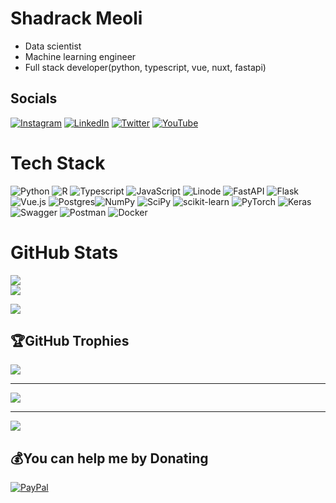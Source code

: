 # Shadrack Meoli
- Data scientist
- Machine learning engineer
- Full stack developer(python, typescript, vue, nuxt, fastapi)

## Socials
[![Instagram](https://img.shields.io/badge/Instagram-%23E4405F.svg?logo=Instagram&logoColor=white)](https://instagram.com/_s.ha.d) [![LinkedIn](https://img.shields.io/badge/LinkedIn-%230077B5.svg?logo=linkedin&logoColor=white)](https://linkedin.com/in/shadrack-codes254/) [![Twitter](https://img.shields.io/badge/Twitter-%231DA1F2.svg?logo=Twitter&logoColor=white)](https://twitter.com/Codesshad) [![YouTube](https://img.shields.io/badge/YouTube-%23FF0000.svg?logo=YouTube&logoColor=white)](https://www.youtube.com/channel/UC34M77EOVsfBFzaQyQO6LeA) 

# Tech Stack
![Python](https://img.shields.io/badge/python-3670A0?style=for-the-badge&logo=python&logoColor=ffdd54) ![R](https://img.shields.io/badge/r-%23276DC3.svg?style=for-the-badge&logo=r&logoColor=white) ![Typescript](https://img.shields.io/badge/typescript-%2300ADD8.svg?style=for-the-badge&logo=typescript&logoColor=white) ![JavaScript](https://img.shields.io/badge/javascript-%23323330.svg?style=for-the-badge&logo=javascript&logoColor=%23F7DF1E) ![Linode](https://img.shields.io/badge/Linode-%23FF9900.svg?style=for-the-badge&logo=Linode&logoColor=white) ![FastAPI](https://img.shields.io/badge/FastAPI-005571?style=for-the-badge&logo=fastapi) ![Flask](https://img.shields.io/badge/flask-%23000.svg?style=for-the-badge&logo=flask&logoColor=white) ![Vue.js](https://img.shields.io/badge/vuejs-%2335495e.svg?style=for-the-badge&logo=vuedotjs&logoColor=%234FC08D) ![Postgres](https://img.shields.io/badge/postgres-%23316192.svg?style=for-the-badge&logo=postgresql&logoColor=white)![NumPy](https://img.shields.io/badge/numpy-%23013243.svg?style=for-the-badge&logo=numpy&logoColor=white) ![SciPy](https://img.shields.io/badge/SciPy-%230C55A5.svg?style=for-the-badge&logo=scipy&logoColor=%white) ![scikit-learn](https://img.shields.io/badge/scikit--learn-%23F7931E.svg?style=for-the-badge&logo=scikit-learn&logoColor=white) ![PyTorch](https://img.shields.io/badge/PyTorch-%23EE4C2C.svg?style=for-the-badge&logo=PyTorch&logoColor=white) ![Keras](https://img.shields.io/badge/Keras-%23D00000.svg?style=for-the-badge&logo=Keras&logoColor=white) ![Swagger](https://img.shields.io/badge/-Swagger-%23Clojure?style=for-the-badge&logo=swagger&logoColor=white) ![Postman](https://img.shields.io/badge/Postman-FF6C37?style=for-the-badge&logo=postman&logoColor=white) ![Docker](https://img.shields.io/badge/docker-%230db7ed.svg?style=for-the-badge&logo=docker&logoColor=white)


# GitHub Stats
![](https://github-readme-stats.vercel.app/api?username=shadmeoli&theme=radical&hide_border=true&include_all_commits=true&count_private=true)<br/>
![](https://github-readme-streak-stats.herokuapp.com/?user=shadmeoli&theme=radical&hide_border=false)<br/>


[![](https://visitcount.itsvg.in/api?id=shadmeoli&label=Profile%20Views&color=12&icon=2&pretty=true)](https://visitcount.itsvg.in)

  <!-- Proudly created with GPRM ( https://gprm.itsvg.in ) -->

## 🏆GitHub Trophies
![](https://github-trophies.vercel.app/?username=shadmeoli&theme=radical&no-frame=false&no-bg=false&margin-w=4)

---

![](https://quotes-github-readme.vercel.app/api?type=horizontal&theme=dark)

---
[![](https://visitcount.itsvg.in/api?id=shadmeoli&label=Profile%20Views&color=12&icon=2&pretty=true)](https://visitcount.itsvg.in)


## 💰You can help me by Donating
[![PayPal](https://img.shields.io/badge/PayPal-00457C?style=for-the-badge&logo=paypal&logoColor=white)](https://paypal.me/Shadrack_Meoli) 
